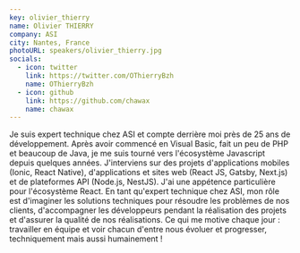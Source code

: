 ```yaml
---
key: olivier_thierry
name: Olivier THIERRY
company: ASI
city: Nantes, France
photoURL: speakers/olivier_thierry.jpg
socials:
  - icon: twitter
    link: https://twitter.com/OThierryBzh
    name: OThierryBzh
  - icon: github
    link: https://github.com/chawax
    name: chawax
---
```


Je suis expert technique chez ASI et compte derrière moi près de 25 ans de développement. Après avoir commencé en Visual Basic, fait un peu de PHP et beaucoup de Java, je me suis tourné vers l'écosystème Javascript depuis quelques années. J'interviens sur des projets d'applications mobiles (Ionic, React Native), d'applications et sites web (React JS, Gatsby, Next.js) et de plateformes API (Node.js, NestJS). J'ai une appétence particulière pour l'écosystème React. En tant qu'expert technique chez ASI, mon rôle est d'imaginer les solutions techniques pour résoudre les problèmes de nos clients, d'accompagner les développeurs pendant la réalisation des projets et d'assurer la qualité de nos réalisations. Ce qui me motive chaque jour : travailler en équipe et voir chacun d'entre nous évoluer et progresser, techniquement mais aussi humainement !